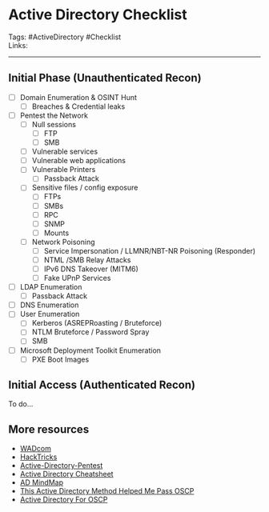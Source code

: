 # Active Directory Checklist
Tags: #ActiveDirectory #Checklist \
Links:

---

## Initial Phase (Unauthenticated Recon)

- [ ] Domain Enumeration & OSINT Hunt
	- [ ] Breaches & Credential leaks
- [ ] Pentest the Network
	- [ ] Null sessions
		- [ ] FTP
		- [ ] SMB
	- [ ] Vulnerable services
	- [ ] Vulnerable web applications
	- [ ] Vulnerable Printers
		- [ ] Passback Attack
	- [ ] Sensitive files / config exposure
		- [ ] FTPs
		- [ ] SMBs
		- [ ] RPC
		- [ ] SNMP
		- [ ] Mounts
	- [ ] Network Poisoning
		- [ ] Service Impersonation / LLMNR/NBT-NR Poisoning (Responder)
		- [ ] NTML /SMB Relay Attacks
		- [ ] IPv6 DNS Takeover (MITM6)
		- [ ] Fake UPnP Services
- [ ] LDAP Enumeration
	- [ ] Passback Attack
- [ ] DNS Enumeration
- [ ] User Enumeration
	- [ ] Kerberos (ASREPRoasting / Bruteforce)
	- [ ] NTLM Bruteforce / Password Spray
	- [ ] SMB
- [ ] Microsoft Deployment Toolkit Enumeration
	- [ ] PXE Boot Images

## Initial Access (Authenticated Recon)

To do...

## More resources

- [WADcom](https://wadcoms.github.io/#)
- [HackTricks](https://book.hacktricks.xyz/windows-hardening/active-directory-methodology#basic-overview)
- [Active-Directory-Pentest](https://github.com/geeksniper/active-directory-pentest)
- [Active Directory Cheatsheet](https://infosecwriteups.com/active-directory-penetration-testing-cheatsheet-5f45aa5b44ff)
- [AD MindMap](https://orange-cyberdefense.github.io/ocd-mindmaps/img/pentest_ad_dark_2022_11.svg)
- [This Active Directory Method Helped Me Pass OSCP](https://www.youtube.com/watch?v=aZsysS4BaTs)
- [Active Directory For OSCP](https://www.youtube.com/playlist?list=PLk6vOUIjcauXQy0xJ9zrf4B99XkicA8cO)
